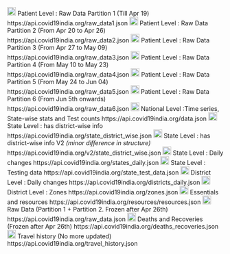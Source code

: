 <tbody>
    <tr>
      <td><img width="20" height="20" title=":green_heart:" class="emoji" alt=":green_heart:" src="https://github.githubassets.com/images/icons/emoji/unicode/1f49a.png"></td>
      <td>Patient Level : Raw Data Partition 1 (Till Apr 19)</td>
      <td>https://api.covid19india.org/raw_data1.json</td>
    </tr>
    <tr>
      <td><img width="20" height="20" title=":green_heart:" class="emoji" alt=":green_heart:" src="https://github.githubassets.com/images/icons/emoji/unicode/1f49a.png"></td>
      <td>Patient Level : Raw Data Partition 2 (From Apr 20 to Apr 26)</td>
      <td>https://api.covid19india.org/raw_data2.json</td>
    </tr>
    <tr>
      <td><img width="20" height="20" title=":green_heart:" class="emoji" alt=":green_heart:" src="https://github.githubassets.com/images/icons/emoji/unicode/1f49a.png"></td>
      <td>Patient Level : Raw Data Partition 3 (From Apr 27 to May 09)</td>
      <td>https://api.covid19india.org/raw_data3.json</td>
    </tr>
    <tr>
      <td><img width="20" height="20" title=":green_heart:" class="emoji" alt=":green_heart:" src="https://github.githubassets.com/images/icons/emoji/unicode/1f49a.png"></td>
      <td>Patient Level : Raw Data Partition 4 (From May 10 to May 23)</td>
      <td>https://api.covid19india.org/raw_data4.json</td>
    </tr>
    <tr>
      <td><img width="20" height="20" title=":green_heart:" class="emoji" alt=":green_heart:" src="https://github.githubassets.com/images/icons/emoji/unicode/1f49a.png"></td>
      <td>Patient Level : Raw Data Partition 5 (From May 24 to Jun 04)</td>
      <td>https://api.covid19india.org/raw_data5.json</td>
    </tr>
    <tr>
      <td><img width="20" height="20" title=":green_heart:" class="emoji" alt=":green_heart:" src="https://github.githubassets.com/images/icons/emoji/unicode/1f49a.png"></td>
      <td>Patient Level : Raw Data Partition 6 (From Jun 5th onwards)</td>
      <td>https://api.covid19india.org/raw_data6.json</td>
    </tr>
    <tr>
      <td><img width="20" height="20" title=":green_heart:" class="emoji" alt=":green_heart:" src="https://github.githubassets.com/images/icons/emoji/unicode/1f49a.png"></td>
      <td>National Level :Time series, State-wise stats and Test counts</td>
      <td>https://api.covid19india.org/data.json</td>
    </tr>
    <tr>
      <td><img width="20" height="20" title=":green_heart:" class="emoji" alt=":green_heart:" src="https://github.githubassets.com/images/icons/emoji/unicode/1f49a.png"></td>
      <td>State Level : has district-wise info</td>
      <td>https://api.covid19india.org/state_district_wise.json</td>
    </tr>
    <tr>
      <td><img width="20" height="20" title=":green_heart:" class="emoji" alt=":green_heart:" src="https://github.githubassets.com/images/icons/emoji/unicode/1f49a.png"></td>
      <td>State Level : has district-wise info V2 <em>(minor difference in structure)</em>
</td>
      <td>https://api.covid19india.org/v2/state_district_wise.json</td>
    </tr>
    <tr>
      <td><img width="20" height="20" title=":green_heart:" class="emoji" alt=":green_heart:" src="https://github.githubassets.com/images/icons/emoji/unicode/1f49a.png"></td>
      <td>State Level : Daily changes</td>
      <td>https://api.covid19india.org/states_daily.json</td>
    </tr>
    <tr>
      <td><img width="20" height="20" title=":green_heart:" class="emoji" alt=":green_heart:" src="https://github.githubassets.com/images/icons/emoji/unicode/1f49a.png"></td>
      <td>State Level : Testing data</td>
      <td>https://api.covid19india.org/state_test_data.json</td>
    </tr>
    <tr>
      <td><img width="20" height="20" title=":green_heart:" class="emoji" alt=":green_heart:" src="https://github.githubassets.com/images/icons/emoji/unicode/1f49a.png"></td>
      <td>District Level : Daily changes</td>
      <td>https://api.covid19india.org/districts_daily.json</td>
    </tr>
    <tr>
      <td><img width="20" height="20" title=":end:" class="emoji" alt=":end:" src="https://github.githubassets.com/images/icons/emoji/unicode/1f51a.png"></td>
      <td>District Level : Zones</td>
      <td>https://api.covid19india.org/zones.json</td>
    </tr>
    <tr>
      <td><img width="20" height="20" title=":green_heart:" class="emoji" alt=":green_heart:" src="https://github.githubassets.com/images/icons/emoji/unicode/1f49a.png"></td>
      <td>Essentials and resources</td>
      <td>https://api.covid19india.org/resources/resources.json</td>
    </tr>
    <tr>
      <td><img width="20" height="20" title=":end:" class="emoji" alt=":end:" src="https://github.githubassets.com/images/icons/emoji/unicode/1f51a.png"></td>
      <td>Raw Data (Partition 1 + Partition 2. Frozen after Apr 26th)</td>
      <td>https://api.covid19india.org/raw_data.json</td>
    </tr>
    <tr>
      <td><img width="20" height="20" title=":end:" class="emoji" alt=":end:" src="https://github.githubassets.com/images/icons/emoji/unicode/1f51a.png"></td>
      <td>Deaths and Recoveries (Frozen after Apr 26th)</td>
      <td>https://api.covid19india.org/deaths_recoveries.json</td>
    </tr>
    <tr>
      <td><img width="20" height="20" title=":end:" class="emoji" alt=":end:" src="https://github.githubassets.com/images/icons/emoji/unicode/1f51a.png"></td>
      <td>Travel history (No more updated)</td>
      <td>https://api.covid19india.org/travel_history.json</td>
    </tr>
  </tbody>
